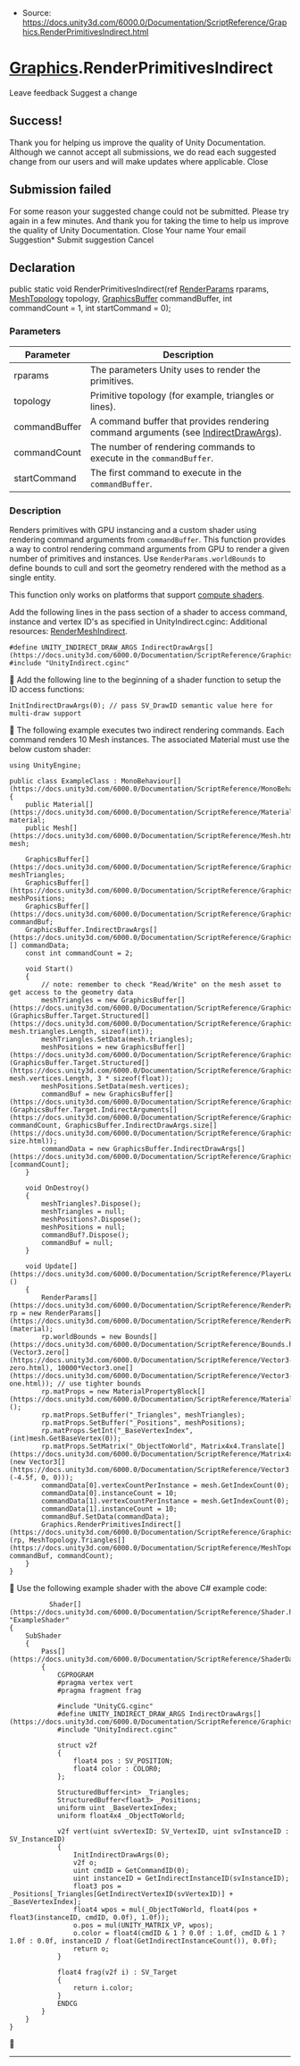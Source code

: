 * Source: https://docs.unity3d.com/6000.0/Documentation/ScriptReference/Graphics.RenderPrimitivesIndirect.html

#  [Graphics](https://docs.unity3d.com/6000.0/Documentation/ScriptReference/Graphics.html).RenderPrimitivesIndirect
Leave feedback
Suggest a change
## Success!
Thank you for helping us improve the quality of Unity Documentation. Although we cannot accept all submissions, we do read each suggested change from our users and will make updates where applicable.
Close
## Submission failed
For some reason your suggested change could not be submitted. Please <a>try again</a> in a few minutes. And thank you for taking the time to help us improve the quality of Unity Documentation.
Close
Your name Your email Suggestion* Submit suggestion
Cancel
## Declaration
public static void RenderPrimitivesIndirect(ref [RenderParams](https://docs.unity3d.com/6000.0/Documentation/ScriptReference/RenderParams.html) rparams, [MeshTopology](https://docs.unity3d.com/6000.0/Documentation/ScriptReference/MeshTopology.html) topology, [GraphicsBuffer](https://docs.unity3d.com/6000.0/Documentation/ScriptReference/GraphicsBuffer.html) commandBuffer, int commandCount = 1, int startCommand = 0); 
### Parameters
Parameter | Description  
---|---  
rparams | The parameters Unity uses to render the primitives.  
topology | Primitive topology (for example, triangles or lines).  
commandBuffer | A command buffer that provides rendering command arguments (see [IndirectDrawArgs](https://docs.unity3d.com/6000.0/Documentation/ScriptReference/GraphicsBuffer.IndirectDrawArgs.html)).  
commandCount | The number of rendering commands to execute in the `commandBuffer`.  
startCommand | The first command to execute in the `commandBuffer`.  
### Description
Renders primitives with GPU instancing and a custom shader using rendering command arguments from `commandBuffer`.
This function provides a way to control rendering command arguments from GPU to render a given number of primitives and instances. Use `RenderParams.worldBounds` to define bounds to cull and sort the geometry rendered with the method as a single entity.  
  
This function only works on platforms that support [compute shaders](https://docs.unity3d.com/6000.0/Documentation/Manual/class-ComputeShader.html).  
  
Add the following lines in the pass section of a shader to access command, instance and vertex ID's as specified in UnityIndirect.cginc: Additional resources: [RenderMeshIndirect](https://docs.unity3d.com/6000.0/Documentation/ScriptReference/Graphics.RenderMeshIndirect.html).
```
#define UNITY_INDIRECT_DRAW_ARGS IndirectDrawArgs[](https://docs.unity3d.com/6000.0/Documentation/ScriptReference/GraphicsBuffer.IndirectDrawArgs.html)
#include "UnityIndirect.cginc"
```

Add the following line to the beginning of a shader function to setup the ID access functions:
```
InitIndirectDrawArgs(0); // pass SV_DrawID semantic value here for multi-draw support
```

The following example executes two indirect rendering commands. Each command renders 10 Mesh instances. The associated Material must use the below custom shader:
```
using UnityEngine;  
  
public class ExampleClass : MonoBehaviour[](https://docs.unity3d.com/6000.0/Documentation/ScriptReference/MonoBehaviour.html)
{
    public Material[](https://docs.unity3d.com/6000.0/Documentation/ScriptReference/Material.html) material;
    public Mesh[](https://docs.unity3d.com/6000.0/Documentation/ScriptReference/Mesh.html) mesh;  
  
    GraphicsBuffer[](https://docs.unity3d.com/6000.0/Documentation/ScriptReference/GraphicsBuffer.html) meshTriangles;
    GraphicsBuffer[](https://docs.unity3d.com/6000.0/Documentation/ScriptReference/GraphicsBuffer.html) meshPositions;
    GraphicsBuffer[](https://docs.unity3d.com/6000.0/Documentation/ScriptReference/GraphicsBuffer.html) commandBuf;
    GraphicsBuffer.IndirectDrawArgs[](https://docs.unity3d.com/6000.0/Documentation/ScriptReference/GraphicsBuffer.IndirectDrawArgs.html)[] commandData;
    const int commandCount = 2;  
  
    void Start()
    {
        // note: remember to check "Read/Write" on the mesh asset to get access to the geometry data
        meshTriangles = new GraphicsBuffer[](https://docs.unity3d.com/6000.0/Documentation/ScriptReference/GraphicsBuffer.html)(GraphicsBuffer.Target.Structured[](https://docs.unity3d.com/6000.0/Documentation/ScriptReference/GraphicsBuffer.Target.Structured.html), mesh.triangles.Length, sizeof(int));
        meshTriangles.SetData(mesh.triangles);
        meshPositions = new GraphicsBuffer[](https://docs.unity3d.com/6000.0/Documentation/ScriptReference/GraphicsBuffer.html)(GraphicsBuffer.Target.Structured[](https://docs.unity3d.com/6000.0/Documentation/ScriptReference/GraphicsBuffer.Target.Structured.html), mesh.vertices.Length, 3 * sizeof(float));
        meshPositions.SetData(mesh.vertices);
        commandBuf = new GraphicsBuffer[](https://docs.unity3d.com/6000.0/Documentation/ScriptReference/GraphicsBuffer.html)(GraphicsBuffer.Target.IndirectArguments[](https://docs.unity3d.com/6000.0/Documentation/ScriptReference/GraphicsBuffer.Target.IndirectArguments.html), commandCount, GraphicsBuffer.IndirectDrawArgs.size[](https://docs.unity3d.com/6000.0/Documentation/ScriptReference/GraphicsBuffer.IndirectDrawArgs-size.html));
        commandData = new GraphicsBuffer.IndirectDrawArgs[](https://docs.unity3d.com/6000.0/Documentation/ScriptReference/GraphicsBuffer.IndirectDrawArgs.html)[commandCount];
    }  
  
    void OnDestroy()
    {
        meshTriangles?.Dispose();
        meshTriangles = null;
        meshPositions?.Dispose();
        meshPositions = null;
        commandBuf?.Dispose();
        commandBuf = null;
    }  
  
    void Update[](https://docs.unity3d.com/6000.0/Documentation/ScriptReference/PlayerLoop.Update.html)()
    {
        RenderParams[](https://docs.unity3d.com/6000.0/Documentation/ScriptReference/RenderParams.html) rp = new RenderParams[](https://docs.unity3d.com/6000.0/Documentation/ScriptReference/RenderParams.html)(material);
        rp.worldBounds = new Bounds[](https://docs.unity3d.com/6000.0/Documentation/ScriptReference/Bounds.html)(Vector3.zero[](https://docs.unity3d.com/6000.0/Documentation/ScriptReference/Vector3-zero.html), 10000*Vector3.one[](https://docs.unity3d.com/6000.0/Documentation/ScriptReference/Vector3-one.html)); // use tighter bounds
        rp.matProps = new MaterialPropertyBlock[](https://docs.unity3d.com/6000.0/Documentation/ScriptReference/MaterialPropertyBlock.html)();
        rp.matProps.SetBuffer("_Triangles", meshTriangles);
        rp.matProps.SetBuffer("_Positions", meshPositions);
        rp.matProps.SetInt("_BaseVertexIndex", (int)mesh.GetBaseVertex(0));
        rp.matProps.SetMatrix("_ObjectToWorld", Matrix4x4.Translate[](https://docs.unity3d.com/6000.0/Documentation/ScriptReference/Matrix4x4.Translate.html)(new Vector3[](https://docs.unity3d.com/6000.0/Documentation/ScriptReference/Vector3.html)(-4.5f, 0, 0)));
        commandData[0].vertexCountPerInstance = mesh.GetIndexCount(0);
        commandData[0].instanceCount = 10;
        commandData[1].vertexCountPerInstance = mesh.GetIndexCount(0);
        commandData[1].instanceCount = 10;
        commandBuf.SetData(commandData);
        Graphics.RenderPrimitivesIndirect[](https://docs.unity3d.com/6000.0/Documentation/ScriptReference/Graphics.RenderPrimitivesIndirect.html)(rp, MeshTopology.Triangles[](https://docs.unity3d.com/6000.0/Documentation/ScriptReference/MeshTopology.Triangles.html), commandBuf, commandCount);
    }
}
```

Use the following example shader with the above C# example code:
```
          Shader[](https://docs.unity3d.com/6000.0/Documentation/ScriptReference/Shader.html) "ExampleShader"
{
    SubShader
    {
        Pass[](https://docs.unity3d.com/6000.0/Documentation/ScriptReference/ShaderData.Pass.html)
        {
            CGPROGRAM
            #pragma vertex vert
            #pragma fragment frag  
  
            #include "UnityCG.cginc"
            #define UNITY_INDIRECT_DRAW_ARGS IndirectDrawArgs[](https://docs.unity3d.com/6000.0/Documentation/ScriptReference/GraphicsBuffer.IndirectDrawArgs.html)
            #include "UnityIndirect.cginc"  
  
            struct v2f
            {
                float4 pos : SV_POSITION;
                float4 color : COLOR0;
            };  
  
            StructuredBuffer<int> _Triangles;
            StructuredBuffer<float3> _Positions;
            uniform uint _BaseVertexIndex;
            uniform float4x4 _ObjectToWorld;  
  
            v2f vert(uint svVertexID: SV_VertexID, uint svInstanceID : SV_InstanceID)
            {
                InitIndirectDrawArgs(0);
                v2f o;
                uint cmdID = GetCommandID(0);
                uint instanceID = GetIndirectInstanceID(svInstanceID);
                float3 pos = _Positions[_Triangles[GetIndirectVertexID(svVertexID)] + _BaseVertexIndex];
                float4 wpos = mul(_ObjectToWorld, float4(pos + float3(instanceID, cmdID, 0.0f), 1.0f));
                o.pos = mul(UNITY_MATRIX_VP, wpos);
                o.color = float4(cmdID & 1 ? 0.0f : 1.0f, cmdID & 1 ? 1.0f : 0.0f, instanceID / float(GetIndirectInstanceCount()), 0.0f);
                return o;
            }  
  
            float4 frag(v2f i) : SV_Target
            {
                return i.color;
            }
            ENDCG
        }
    }
}
```

* * *
